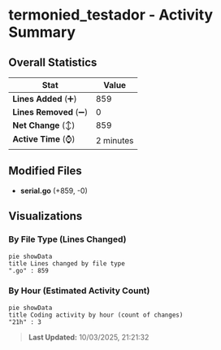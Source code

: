 # termonied_testador - Activity Summary 

## Overall Statistics

| Stat                   | Value                                                             |
| ---------------------- | ----------------------------------------------------------------- |
| **Lines Added** (➕)   | 859                                          |
| **Lines Removed** (➖) | 0                                        |
| **Net Change** (↕)    | 859                |
| **Active Time** (⌚)   | 2 minutes |


## Modified Files
- **serial.go** (+859, -0)

## Visualizations

### By File Type (Lines Changed)

```mermaid
pie showData
title Lines changed by file type
".go" : 859
```

### By Hour (Estimated Activity Count)

```mermaid
pie showData
title Coding activity by hour (count of changes)
"21h" : 3
```


> **Last Updated:** 10/03/2025, 21:21:32